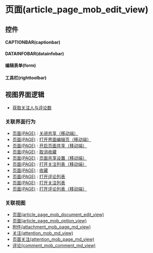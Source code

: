 # 页面(article_page_mob_edit_view)  <!-- {docsify-ignore-all} -->



## 控件
#### CAPTIONBAR(captionbar)
#### DATAINFOBAR(datainfobar)
#### 编辑表单(form)
#### 工具栏(righttoolbar)

## 视图界面逻辑
  * [获取关注人与评论数](module/TestMgmt/test_case/uilogic/fill_att_com_count)


### 关联界面行为
  * [页面(PAGE)](module/Wiki/article_page) : [关闭共享（移动端）](module/Wiki/article_page#界面行为)
  * [页面(PAGE)](module/Wiki/article_page) : [打开界面编辑页（移动端）](module/Wiki/article_page#界面行为)
  * [页面(PAGE)](module/Wiki/article_page) : [开启页面共享（移动端）](module/Wiki/article_page#界面行为)
  * [页面(PAGE)](module/Wiki/article_page) : [取消收藏](module/Wiki/article_page#界面行为)
  * [页面(PAGE)](module/Wiki/article_page) : [页面共享设置（移动端）](module/Wiki/article_page#界面行为)
  * [页面(PAGE)](module/Wiki/article_page) : [打开关注列表（移动端）](module/Wiki/article_page#界面行为)
  * [页面(PAGE)](module/Wiki/article_page) : [收藏](module/Wiki/article_page#界面行为)
  * [页面(PAGE)](module/Wiki/article_page) : [打开评论列表](module/Wiki/article_page#界面行为)
  * [页面(PAGE)](module/Wiki/article_page) : [打开关注列表](module/Wiki/article_page#界面行为)
  * [页面(PAGE)](module/Wiki/article_page) : [打开评论列表（移动端）](module/Wiki/article_page#界面行为)

### 关联视图
  * [页面(article_page_mob_document_edit_view)](app/view/article_page_mob_document_edit_view)
  * [页面(article_page_mob_option_view)](app/view/article_page_mob_option_view)
  * [附件(attachment_mob_page_md_view)](app/view/attachment_mob_page_md_view)
  * [关注(attention_mob_md_view)](app/view/attention_mob_md_view)
  * [页面关注(attention_mob_page_md_view)](app/view/attention_mob_page_md_view)
  * [评论(comment_mob_comment_md_view)](app/view/comment_mob_comment_md_view)

<script>
 const { createApp } = Vue
  createApp({
    data() {
      return {

      }
    }
  }).use(ElementPlus).mount('#app')
</script>